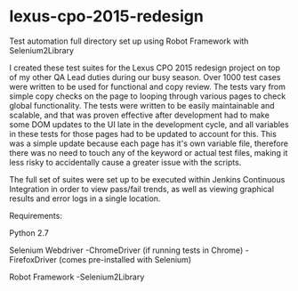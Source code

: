 # lexus-cpo-2015-redesign

Test automation full directory set up using Robot Framework with Selenium2Library

I created these test suites for the Lexus CPO 2015 redesign project on top of my other QA Lead duties during our busy season.  Over 1000 test cases were written to be used for functional and copy review.  The tests vary from simple copy checks on the page to looping through various pages to check global functionality.  The tests were written to be easily maintainable and scalable, and that was proven effective after development had to make some DOM updates to the UI late in the development cycle, and all variables in these tests for those pages had to be updated to account for this.  This was a simple update because each page has it's own variable file, therefore there was no need to touch any of the keyword or actual test files, making it less risky to accidentally cause a greater issue with the scripts.

The full set of suites were set up to be executed within Jenkins Continuous Integration in order to view pass/fail trends, as well as viewing graphical results and error logs in a single location.

Requirements:

Python 2.7

Selenium Webdriver
-ChromeDriver (if running tests in Chrome)
-FirefoxDriver (comes pre-installed with Selenium)

Robot Framework
-Selenium2Library

